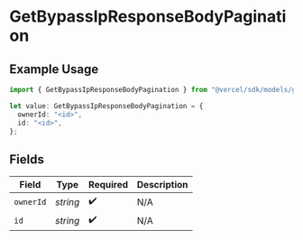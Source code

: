 # GetBypassIpResponseBodyPagination

## Example Usage

```typescript
import { GetBypassIpResponseBodyPagination } from "@vercel/sdk/models/getbypassipop.js";

let value: GetBypassIpResponseBodyPagination = {
  ownerId: "<id>",
  id: "<id>",
};
```

## Fields

| Field              | Type               | Required           | Description        |
| ------------------ | ------------------ | ------------------ | ------------------ |
| `ownerId`          | *string*           | :heavy_check_mark: | N/A                |
| `id`               | *string*           | :heavy_check_mark: | N/A                |